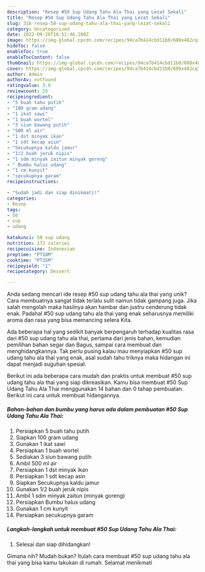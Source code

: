 ```yaml
---
description: "Resep #50 Sup Udang Tahu Ala Thai yang Lezat Sekali"
title: "Resep #50 Sup Udang Tahu Ala Thai yang Lezat Sekali"
slug: 316-resep-50-sup-udang-tahu-ala-thai-yang-lezat-sekali
category: Uncategorized
date: 2022-09-26T16:52:46.280Z
image: https://img-global.cpcdn.com/recipes/94ca7b414cbd11b0/680x482cq70/50-sup-udang-tahu-ala-thai-foto-resep-utama.jpg
hideToc: false
enableToc: true
enableTocContent: false
thumbnail: https://img-global.cpcdn.com/recipes/94ca7b414cbd11b0/680x482cq70/50-sup-udang-tahu-ala-thai-foto-resep-utama.jpg
cover: https://img-global.cpcdn.com/recipes/94ca7b414cbd11b0/680x482cq70/50-sup-udang-tahu-ala-thai-foto-resep-utama.jpg
author: Admin
authorAv: notfound
ratingvalue: 3.9
reviewcount: 25
recipeingredient:
- "5 buah tahu putih"
- "100 gram udang"
- "1 ikat sawi"
- "1 buah wortel"
- "3 siun bawang putih"
- "500 ml air"
- "1 dst minyak ikan"
- "1 sdt kecap asin"
- "Secukupnya kaldu jamur"
- "1/2 buah jeruk nipis"
- "1 sdm minyak zaitun minyak goreng"
- " Bumbu halus udang"
- "1 cm kunyit"
- "secukupnya garam"
recipeinstructions:

- "Sudah jadi dan siap dinikmati!"
categories:
- Resep
tags:
- 50
- sup
- udang

katakunci: 50 sup udang 
nutrition: 172 calories
recipecuisine: Indonesian
preptime: "PT18M"
cooktime: "PT35M"
recipeyield: "1"
recipecategory: Dessert

---
```





Anda sedang mencari ide resep #50 sup udang tahu ala thai yang unik? Cara membuatnya sangat tidak terlalu sulit namun tidak gampang juga. Jika salah mengolah maka hasilnya akan hambar dan justru cenderung tidak enak. Padahal #50 sup udang tahu ala thai yang enak seharusnya memiliki aroma dan rasa yang bisa memancing selera Kita.





Ada beberapa hal yang sedikit banyak berpengaruh terhadap kualitas rasa dari #50 sup udang tahu ala thai, pertama dari jenis bahan, kemudian pemilihan bahan segar dan Bagus, sampai cara membuat dan menghidangkannya. Tak perlu pusing kalau mau menyiapkan #50 sup udang tahu ala thai yang enak,      asal sudah tahu triknya maka hidangan ini dapat menjadi suguhan spesial.





















Berikut ini ada beberapa cara mudah dan praktis untuk membuat #50 sup udang tahu ala thai yang siap dikreasikan. Kamu bisa membuat #50 Sup Udang Tahu Ala Thai menggunakan 14 bahan dan 0 tahap pembuatan. Berikut ini cara untuk membuat hidangannya.

<!--inarticleads1-->

##### Bahan-bahan dan bumbu yang harus ada dalam pembuatan #50 Sup Udang Tahu Ala Thai:

1. Persiapkan 5 buah tahu putih
1. Siapkan 100 gram udang
1. Gunakan 1 ikat sawi
1. Persiapkan 1 buah wortel
1. Sediakan 3 siun bawang putih
1. Ambil 500 ml air
1. Persiapkan 1 dst minyak ikan
1. Persiapkan 1 sdt kecap asin
1. Siapkan Secukupnya kaldu jamur
1. Gunakan 1/2 buah jeruk nipis
1. Ambil 1 sdm minyak zaitun (minyak goreng)
1. Persiapkan  Bumbu halus udang
1. Gunakan 1 cm kunyit
1. Persiapkan secukupnya garam




<!--inarticleads2-->

##### Langkah-langkah untuk membuat #50 Sup Udang Tahu Ala Thai:


1. Selesai dan siap dihidangkan!



Gimana nih? Mudah bukan? Itulah cara membuat #50 sup udang tahu ala thai yang bisa kamu lakukan di rumah. Selamat menikmati
